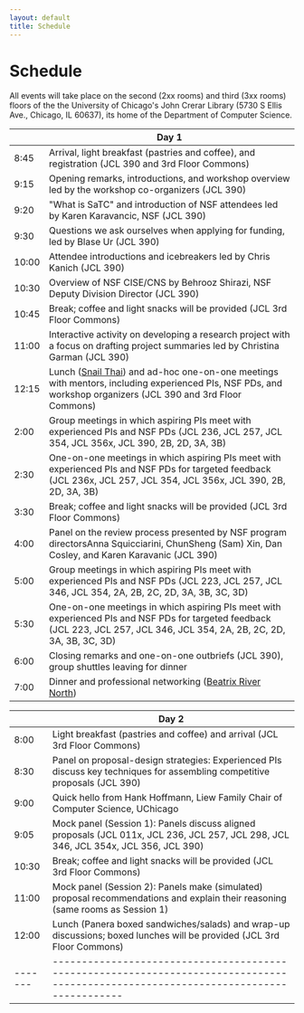 ```yaml
---
layout: default
title: Schedule
---
```


# Schedule

All events will take place on the second (2xx rooms) and third (3xx rooms) floors of the the University of Chicago's John Crerar Library (5730 S Ellis Ave., Chicago, IL 60637), its home of the Department of Computer Science.

|       | Day 1                                                                                                                                                                                     |
| ----- | ----------------------------------------------------------------------------------------------------------------------------------------------------------------------------------------- |
| 8:45  | Arrival, light breakfast (pastries and coffee), and registration (JCL 390 and 3rd Floor Commons)                                                                                          |
| 9:15  | Opening remarks, introductions, and workshop overview led by the workshop co-organizers (JCL 390)                                                                                         |
| 9:20  | "What is SaTC" and introduction of NSF attendees led by Karen Karavancic, NSF (JCL 390)                                                                                                   |
| 9:30  | Questions we ask ourselves when applying for funding, led by Blase Ur (JCL 390)                                                                                                           |
| 10:00 | Attendee introductions and icebreakers led by Chris Kanich (JCL 390)                                                                                                                      |
| 10:30 | Overview of NSF CISE/CNS by Behrooz Shirazi, NSF Deputy Division Director (JCL 390)                                                                                                       |
| 10:45 | Break; coffee and light snacks will be provided (JCL 3rd Floor Commons)                                                                                                                   |
| 11:00 | Interactive activity on developing a research project with a focus on drafting project summaries led by Christina Garman (JCL 390)                                                        |
| 12:15 | Lunch ([Snail Thai](https://snailthai.com/)) and ad-hoc one-on-one meetings with mentors, including experienced PIs, NSF PDs, and workshop organizers (JCL 390 and 3rd Floor Commons)     |
| 2:00  | Group meetings in which aspiring PIs meet with experienced PIs and NSF PDs (JCL 236, JCL 257, JCL 354, JCL 356x, JCL 390, 2B, 2D, 3A, 3B)                                                 |
| 2:30  | One-on-one meetings in which aspiring PIs meet with experienced PIs and NSF PDs for targeted feedback (JCL 236x, JCL 257, JCL 354, JCL 356x, JCL 390, 2B, 2D, 3A, 3B)                     |
| 3:30  | Break; coffee and light snacks will be provided (JCL 3rd Floor Commons)                                                                                                                   |
| 4:00  | Panel on the review process presented by NSF program directorsAnna Squicciarini, ChunSheng (Sam) Xin, Dan Cosley, and Karen Karavanic (JCL 390)                                           |
| 5:00  | Group meetings in which aspiring PIs meet with experienced PIs and NSF PDs (JCL 223, JCL 257, JCL 346, JCL 354, 2A, 2B, 2C, 2D, 3A, 3B, 3C, 3D)                                           |
| 5:30  | One-on-one meetings in which aspiring PIs meet with experienced PIs and NSF PDs for targeted feedback  (JCL 223, JCL 257, JCL 346, JCL 354, 2A, 2B, 2C, 2D, 3A, 3B, 3C, 3D)               |
| 6:00  | Closing remarks and one-on-one outbriefs (JCL 390), group shuttles leaving for dinner                                                                                                     |
| 7:00  | Dinner and professional networking ([Beatrix River North](https://www.beatrixrestaurants.com/beatrix/river-north/))                                                                       |

|         | Day 2                                                                                                                                |
| ------- | ------------------------------------------------------------------------------------------------------------------------------------ |
| 8:00    | Light breakfast (pastries and coffee) and arrival (JCL 3rd Floor Commons)                                                            |
| 8:30    | Panel on proposal-design strategies: Experienced PIs discuss key techniques for assembling competitive proposals (JCL 390)           |
| 9:00    | Quick hello from Hank Hoffmann, Liew Family Chair of Computer Science, UChicago                                                      |
| 9:05    | Mock panel (Session 1): Panels discuss aligned proposals (JCL 011x, JCL 236, JCL 257, JCL 298, JCL 346, JCL 354x, JCL 356, JCL 390)  |
| 10:30   | Break; coffee and light snacks will be provided (JCL 3rd Floor Commons)                                                              |
| 11:00   | Mock panel (Session 2): Panels make (simulated) proposal recommendations and explain their reasoning (same rooms as Session 1)       |
| 12:00   | Lunch (Panera boxed sandwiches/salads) and wrap-up discussions; boxed lunches will be provided (JCL 3rd Floor Commons)               |
| ------- | ------------------------------------------------------------------------------------------------------------------------------------ |

<!--

last year's detailed schedule
* Thursday, May 9th
  * 8:30am : Arrival, Breakfast, and Registration

  * 9:30 : Opening remarks
     * Organizers will welcome everyone to the event

  * 9:45 : Introductions and Icebreakers
     * We will go around the room and do introductions, and break up into groups for a icebreaker activity

  * 10:45 : Coffee break


  * 11:00 : Panel 1: Research Project Development
    * Serge Egelman, Siddharth Garg, Michelle Mazurek, and Peter Peterson will share insights from their proposal writing and development process, including stories of successes and failures. Rachel Greenstadt will moderate.

  * 12:15 : Lunch and One-on-one meetings
    * NSF Mentors: Jeremy Epstein, Li Yang, Phillip Regalia, Daniela Oliveira, Anna Squicciarini, Dan Cosley, James Joshi, Chungsheng Xin, Cliff Wang, James Joshi
	* Community Mentors: Adam Aviv, Rachel Greenstadt, Serge Egelman, Arkady Yerukhimovich, Michelle MAzurek, Peter Peterson, Ramesh Karri, and Sidharth Garg

  * 2:15 : Panel 2: Panel Review Process
    * NSF Program Officers: Li Yang, Jeremy Epstein, Phillip Regalia, and Daniela Oliveira will share their insights about the panel reviewing process. Adam Aviv will moderate this panel.
  * 3:45 : Break
  * 4:15 : BOF sessions
    * Participants will submit topics they are interested in discussion, and we will break into smaller groups to address those topics with aspiring PIs and mentors

  * 6:00 : Closing Remarks and Outbrief
    * Each BOF leader will present a quick outbrief of the group.

  * 6:30 : Dinner
    * There will be a buffet dinner and network event.

* Friday, May 5th
  * 8:00 : Breakfast
  * 8:30 : Opening Remarks
    * Guidance on the review process

  * 9:00 : Mock Panel Session 1
    * Panels will meet to discuss all aligned proposals
	* Panel Moderators will include:
      * NSF Mentors: Jeremy Epstein, Li Yang, Phillip Regalia, Daniela Oliveira, Anna Squicciarini, Dan Cosley, James Joshi, Chungsheng Xin, Cliff Wang, James Joshi
      * Community Mentors: Adam Aviv, Rachel Greenstadt, Serge Egelman, Arkady Yerukhimovich, Michelle MAzurek, Peter Peterson, Ramesh Karri, and Sidharth Garg

  * 10:30 : Break
  * 11:00 : Mock Panel session 2
    * Panels will meet and write a recommendation for each proposals
	* Panel Moderators will include:
      * NSF Mentors: Jeremy Epstein, Li Yang, Phillip Regalia, Daniela Oliveira, Anna Squicciarini, Dan Cosley, James Joshi, Chungsheng Xin, Cliff Wang, James Joshi
      * Community Mentors: Adam Aviv, Rachel Greenstadt, Serge Egelman, Arkady Yerukhimovich, Michelle MAzurek, Peter Peterson, Ramesh Karri, and Sidharth Garg

  * 12:30 : Box Lunches to-go
    * Box lunches provided as you head out

-->

